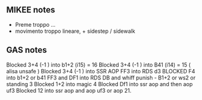 ## MIKEE notes

- Preme troppo ...
- movimento troppo lineare, + sidestep / sidewalk

## GAS notes

Blocked 3+4 (-1 ) into b1+2 (i15) = 16
Blocked 3+4 (-1 ) into B41 (i14) = 15 ( alisa unsafe )
Blocked 3+4 (-1 ) into SSR AOP
FF3 into RDS d3
BLOCKED F4 into b1+2 or b41
FF3 and DF1 into RDS DB and whiff punish - B1+2 or ws2 or standing 3
Blocked 1+2 into magic 4
Blocked Df1 into ssr aop and then aop uf3
Blocked 12 into ssr aop and aop uf3 or aop 21.
